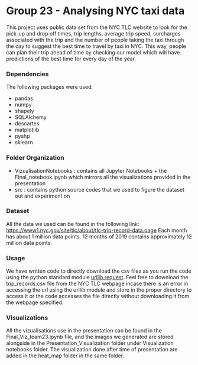 # Group 23 - Analysing NYC taxi data

This project uses public data set from the NYC TLC website to look for the pick-up and drop off times, trip lengths, average trip speed, surcharges associated with the trip and the number of people taking the taxi through the day to suggest the best time to travel by taxi in NYC. This way, people can plan their trip ahead of time by checking our model which will have predictions of the best time for every day of the year.

### Dependencies ###

The following packages were used:

* pandas
* numpy
* shapely
* SQLAlchemy
* descartes
* matplotlib
* pyshp
* sklearn


### Folder Organization ###
 
 - VizualisationNotebooks : contains all Jupyter Notebooks + the Final_notebook.ipynb which mirrors all the visualizations provided in the presentation
 - src : contains python source codes that we used to figure the dataset out and experiment on

### Dataset ###

All the data we used can be found in the following link: https://www1.nyc.gov/site/tlc/about/tlc-trip-record-data.page
Each month has about 1 million data points. 12 months of 2019 contains approximately 12 million data points.

### Usage ###

We have written code to directly download the csv files as you run the code using the python standard module [urllib.request](https://docs.python.org/3/library/urllib.request.html).
Feel free to download the trip_records.csv file from the NYC TLC webpage incase there is an error in accessing the url using the urllib module and store in the proper directory to access it or the code accesses the file directly without downloading it from the webpage specified.


### Visualizations ###
All the vizualisations use in the presentation can be found in the Final_Viz_team23.ipynb file, and the images we generated are stored alongside in the Presentation_Visualization folder under Visualization notebooks folder. The visualization done after time of presentation are added in the heat_map folder in the same folder.
